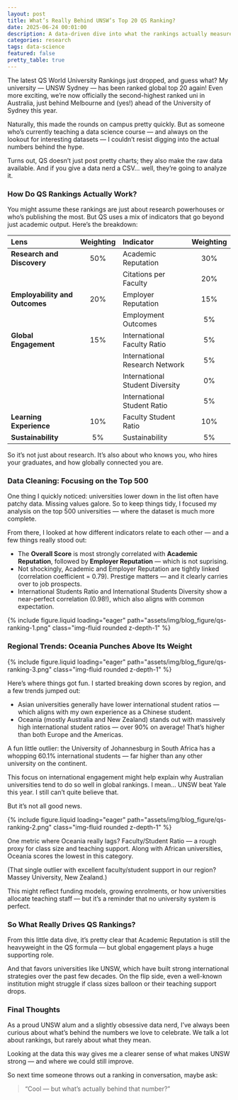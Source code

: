 ```yaml
---
layout: post
title: What’s Really Behind UNSW’s Top 20 QS Ranking?
date: 2025-06-24 00:01:00
description: A data-driven dive into what the rankings actually measure.
categories: research
tags: data-science
featured: false
pretty_table: true
---
```


The latest QS World University Rankings just dropped, and guess what? My university — UNSW Sydney — has been ranked global top 20 again! Even more exciting, we’re now officially the second-highest ranked uni in Australia, just behind Melbourne and (yes!) ahead of the University of Sydney this year.

Naturally, this made the rounds on campus pretty quickly. But as someone who’s currently teaching a data science course — and always on the lookout for interesting datasets — I couldn’t resist digging into the actual numbers behind the hype.

Turns out, QS doesn’t just post pretty charts; they also make the raw data available. And if you give a data nerd a CSV… well, they’re going to analyze it.

### **How Do QS Rankings Actually Work?**

You might assume these rankings are just about research powerhouses or who’s publishing the most. But QS uses a mix of indicators that go beyond just academic output. Here’s the breakdown:


| **Lens**                    | **Weighting** | **Indicator**                     | **Weighting** |
|:----------------------------|:---------------:|:-----------------------------------|:---------------:|
| **Research and Discovery** | 50%           | Academic Reputation               | 30%           |
|                            |               | Citations per Faculty             | 20%           |
| **Employability and Outcomes** | 20%       | Employer Reputation               | 15%           |
|                            |               | Employment Outcomes               | 5%            |
| **Global Engagement**      | 15%           | International Faculty Ratio       | 5%            |
|                            |               | International Research Network    | 5%            |
|                            |               | International Student Diversity   | 0%            |
|                            |               | International Student Ratio       | 5%            |
| **Learning Experience**    | 10%           | Faculty Student Ratio             | 10%           |
| **Sustainability**         | 5%            | Sustainability                    | 5%            |


So it’s not just about research. It’s also about who knows you, who hires your graduates, and how globally connected you are.

### **Data Cleaning: Focusing on the Top 500**

One thing I quickly noticed: universities lower down in the list often have patchy data. Missing values galore. So to keep things tidy, I focused my analysis on the top 500 universities — where the dataset is much more complete.

From there, I looked at how different indicators relate to each other — and a few things really stood out:
- The **Overall Score** is most strongly correlated with **Academic Reputation**, followed by **Employer Reputation** — which is not suprising.
- Not shockingly, Academic and Employer Reputation are tightly linked (correlation coefficient = 0.79). Prestige matters — and it clearly carries over to job prospects.
- International Students Ratio and International Students Diversity show a near-perfect correlation (0.98!), which also aligns with common expectation.

<div class="row mt-3 justify-content-center">
    <div class="col-sm-10 mt-3 mt-md-0">
        {% include figure.liquid loading="eager" path="assets/img/blog_figure/qs-ranking-1.png" class="img-fluid rounded z-depth-1" %}
    </div>
</div>

### **Regional Trends: Oceania Punches Above Its Weight**

<div class="row mt-3 justify-content-center">
    <div class="col-sm-8 mt-3 mt-md-0">
        {% include figure.liquid loading="eager" path="assets/img/blog_figure/qs-ranking-3.png" class="img-fluid rounded z-depth-1" %}
    </div>
</div>

Here’s where things got fun. I started breaking down scores by region, and a few trends jumped out:

- Asian universities generally have lower international student ratios — which aligns with my own experience as a Chinese student.
- Oceania (mostly Australia and New Zealand) stands out with massively high international student ratios — over 90% on average! That’s higher than both Europe and the Americas.

A fun little outlier: the University of Johannesburg in South Africa has a whopping 60.1% international students — far higher than any other university on the continent.

This focus on international engagement might help explain why Australian universities tend to do so well in global rankings. I mean… UNSW beat Yale this year. I still can’t quite believe that.

But it’s not all good news.

<div class="row mt-3 justify-content-center">
    <div class="col-sm-8 mt-3 mt-md-0">
        {% include figure.liquid loading="eager" path="assets/img/blog_figure/qs-ranking-2.png" class="img-fluid rounded z-depth-1" %}
    </div>
</div>

One metric where Oceania really lags? Faculty/Student Ratio — a rough proxy for class size and teaching support. Along with African universities, Oceania scores the lowest in this category.

(That single outlier with excellent faculty/student support in our region? Massey University, New Zealand.)

This might reflect funding models, growing enrolments, or how universities allocate teaching staff — but it’s a reminder that no university system is perfect.

### **So What Really Drives QS Rankings?**

From this little data dive, it’s pretty clear that Academic Reputation is still the heavyweight in the QS formula — but global engagement plays a huge supporting role.

And that favors universities like UNSW, which have built strong international strategies over the past few decades. On the flip side, even a well-known institution might struggle if class sizes balloon or their teaching support drops.

### **Final Thoughts**

As a proud UNSW alum and a slightly obsessive data nerd, I’ve always been curious about what’s behind the numbers we love to celebrate. We talk a lot about rankings, but rarely about what they mean.

Looking at the data this way gives me a clearer sense of what makes UNSW strong — and where we could still improve.

So next time someone throws out a ranking in conversation, maybe ask:

> “Cool — but what’s actually behind that number?”